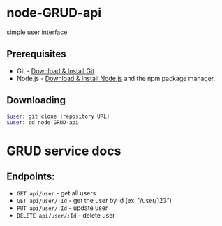 # node-GRUD-api
simple user interface

## Prerequisites

- Git - [Download & Install Git](https://git-scm.com/downloads).
- Node.js - [Download & Install Node.js](https://nodejs.org/en/download/) and the npm package manager.

## Downloading

```bash
$user: git clone {repository URL}
$user: cd node-GRUD-api
```

# GRUD service docs

## Endpoints:

  - `GET api/user` - get all users
  - `GET api/user/:Id` - get the user by id (ex. “/user/123”)
  - `PUT api/user/:Id` - update user
  - `DELETE api/user/:Id` - delete user

